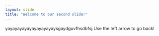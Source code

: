 ```yaml
---
layout: slide
title: "Welcome to our second slide!"
---
```

yayayayayayayayayayaysgaydguvfhsdbfsj
Use the left arrow to go back!

